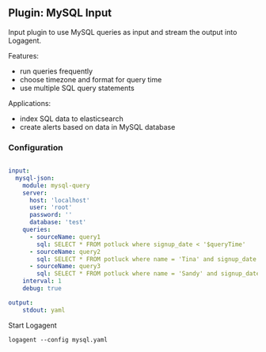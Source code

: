 ## Plugin: MySQL Input

Input plugin to use MySQL queries as input and stream the output into Logagent.

Features:

- run queries frequently
- choose timezone and format for query time
- use multiple SQL query statements 

Applications:

- index SQL data to elasticsearch
- create alerts based on data in MySQL database

### Configuration

```yaml

input:
  mysql-json:
    module: mysql-query
    server: 
      host: 'localhost'
      user: 'root'
      password: ''
      database: 'test'
    queries: 
      - sourceName: query1
        sql: SELECT * FROM potluck where signup_date < '$queryTime'
      - sourceName: query2      
        sql: SELECT * FROM potluck where name = 'Tina' and signup_date < '$queryTime'
      - sourceName: query3
        sql: SELECT * FROM potluck where name = 'Sandy' and signup_date < '$queryTime'
    interval: 1
    debug: true

output:
    stdout: yaml

```

Start Logagent

```
logagent --config mysql.yaml
```
